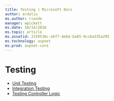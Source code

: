 ```yaml
---
title: Testing | Microsoft Docs
author: ardalis
ms.author: riande
manager: wpickett
ms.date: 10/14/2016
ms.topic: article
ms.assetid: 2159536c-ebf7-4ebd-ba85-9cc6a335a295
ms.technology: aspnet
ms.prod: aspnet-core
---
```

# Testing

- [Unit Testing](https://docs.microsoft.com/dotnet/articles/core/testing/unit-testing-with-dotnet-test)
- [Integration Testing](integration-testing.md)
- [Testing Controller Logic](../mvc/controllers/testing.md)
